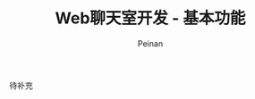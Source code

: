 ﻿---
layout: post
title: "Web聊天室开发 - 基本功能"
subtitle:
author: "Peinan"
header-style: text
category: projects
tags:
  - Project
---

待补充